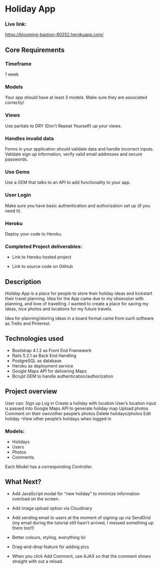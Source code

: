 # Holiday App

### Live link:
https://blooming-bastion-80252.herokuapp.com/

## Core Requirements

### Timeframe
1 week

### Models
 Your app should have at least 3 models. Make sure they are associated correctly!

### Views
 Use partials to DRY (Don’t Repeat Yourself) up your views.
### Handles invalid data
 Forms in your application should validate data and handle incorrect inputs. Validate sign up information, verify valid email addresses and secure passwords.
### Use Gems
 Use a GEM that talks to an API to add functionality to your app.
### User Login
 Make sure you have basic authentication and authorization set up (if you need it).
### Heroku
 Deploy your code to Heroku.


### Completed Project deliverables:
- Link to Heroku hosted project

- Link to source code on GitHub

## Description
*Holiday App* is a place for people to store their holiday ideas and kickstart their travel planning. Idea for the App came due to my obsession with planning, and love of travelling. I wanted to create a place for saving my ideas, nice photos and locations for my future travels.

Idea for planning/storing ideas in a board format came from such software as Trello and Pinterest.

## Technologies used

- Bootstrap 4.1.2 as Front End Framework
- Rails 5.2.1 as Back End Handling
- PostgreSQL as database
- Heroku as deployment service
- Google Maps API for delivering Maps
- Bcrypt GEM to handle authentication/authorization

## Project overview
User can:
Sign up
Log in
Create a holiday with location
User’s location input is passed into Google Maps API to generate holiday map
Upload photos
Comment on their own/other people’s photos
Delete holidays/photos
Edit holiday
-View other people’s holidays when logged in

### Models:
- Holidays
- Users
- Photos
- Comments.

Each Model has a corresponding Controller.

## What Next?
- Add JavaScript modal for “new holiday” to minimize information overload on the screen.

- Add image upload option via Cloudinary

- Add sending email to users at the moment of signing up via SendGrid (my email during the tutorial still hasn’t arrived, I messed something up there too!!)

- Better colours, styling, everything lol

- Drag-and-drop feature for adding pics

- When you click Add Comment, use AJAX so that the comment shows straight with out a reload.
